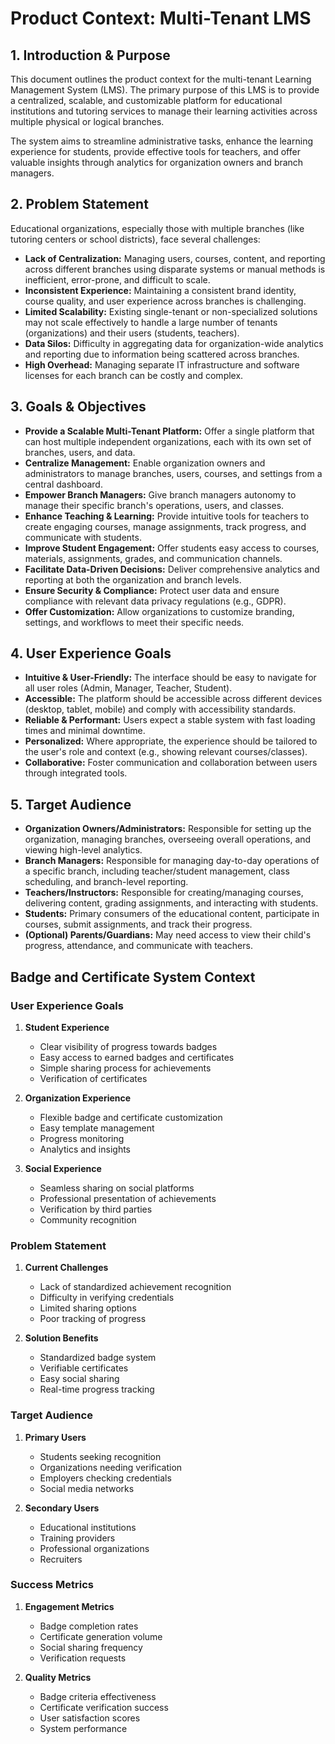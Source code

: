 # Product Context: Multi-Tenant LMS

## 1. Introduction & Purpose

This document outlines the product context for the multi-tenant Learning Management System (LMS). The primary purpose of this LMS is to provide a centralized, scalable, and customizable platform for educational institutions and tutoring services to manage their learning activities across multiple physical or logical branches.

The system aims to streamline administrative tasks, enhance the learning experience for students, provide effective tools for teachers, and offer valuable insights through analytics for organization owners and branch managers.

## 2. Problem Statement

Educational organizations, especially those with multiple branches (like tutoring centers or school districts), face several challenges:

*   **Lack of Centralization:** Managing users, courses, content, and reporting across different branches using disparate systems or manual methods is inefficient, error-prone, and difficult to scale.
*   **Inconsistent Experience:** Maintaining a consistent brand identity, course quality, and user experience across branches is challenging.
*   **Limited Scalability:** Existing single-tenant or non-specialized solutions may not scale effectively to handle a large number of tenants (organizations) and their users (students, teachers).
*   **Data Silos:** Difficulty in aggregating data for organization-wide analytics and reporting due to information being scattered across branches.
*   **High Overhead:** Managing separate IT infrastructure and software licenses for each branch can be costly and complex.

## 3. Goals & Objectives

*   **Provide a Scalable Multi-Tenant Platform:** Offer a single platform that can host multiple independent organizations, each with its own set of branches, users, and data.
*   **Centralize Management:** Enable organization owners and administrators to manage branches, users, courses, and settings from a central dashboard.
*   **Empower Branch Managers:** Give branch managers autonomy to manage their specific branch's operations, users, and classes.
*   **Enhance Teaching & Learning:** Provide intuitive tools for teachers to create engaging courses, manage assignments, track progress, and communicate with students.
*   **Improve Student Engagement:** Offer students easy access to courses, materials, assignments, grades, and communication channels.
*   **Facilitate Data-Driven Decisions:** Deliver comprehensive analytics and reporting at both the organization and branch levels.
*   **Ensure Security & Compliance:** Protect user data and ensure compliance with relevant data privacy regulations (e.g., GDPR).
*   **Offer Customization:** Allow organizations to customize branding, settings, and workflows to meet their specific needs.

## 4. User Experience Goals

*   **Intuitive & User-Friendly:** The interface should be easy to navigate for all user roles (Admin, Manager, Teacher, Student).
*   **Accessible:** The platform should be accessible across different devices (desktop, tablet, mobile) and comply with accessibility standards.
*   **Reliable & Performant:** Users expect a stable system with fast loading times and minimal downtime.
*   **Personalized:** Where appropriate, the experience should be tailored to the user's role and context (e.g., showing relevant courses/classes).
*   **Collaborative:** Foster communication and collaboration between users through integrated tools.

## 5. Target Audience

*   **Organization Owners/Administrators:** Responsible for setting up the organization, managing branches, overseeing overall operations, and viewing high-level analytics.
*   **Branch Managers:** Responsible for managing day-to-day operations of a specific branch, including teacher/student management, class scheduling, and branch-level reporting.
*   **Teachers/Instructors:** Responsible for creating/managing courses, delivering content, grading assignments, and interacting with students.
*   **Students:** Primary consumers of the educational content, participate in courses, submit assignments, and track their progress.
*   **(Optional) Parents/Guardians:** May need access to view their child's progress, attendance, and communicate with teachers.

## Badge and Certificate System Context

### User Experience Goals

1. **Student Experience**
   - Clear visibility of progress towards badges
   - Easy access to earned badges and certificates
   - Simple sharing process for achievements
   - Verification of certificates

2. **Organization Experience**
   - Flexible badge and certificate customization
   - Easy template management
   - Progress monitoring
   - Analytics and insights

3. **Social Experience**
   - Seamless sharing on social platforms
   - Professional presentation of achievements
   - Verification by third parties
   - Community recognition

### Problem Statement

1. **Current Challenges**
   - Lack of standardized achievement recognition
   - Difficulty in verifying credentials
   - Limited sharing options
   - Poor tracking of progress

2. **Solution Benefits**
   - Standardized badge system
   - Verifiable certificates
   - Easy social sharing
   - Real-time progress tracking

### Target Audience

1. **Primary Users**
   - Students seeking recognition
   - Organizations needing verification
   - Employers checking credentials
   - Social media networks

2. **Secondary Users**
   - Educational institutions
   - Training providers
   - Professional organizations
   - Recruiters

### Success Metrics

1. **Engagement Metrics**
   - Badge completion rates
   - Certificate generation volume
   - Social sharing frequency
   - Verification requests

2. **Quality Metrics**
   - Badge criteria effectiveness
   - Certificate verification success
   - User satisfaction scores
   - System performance 
